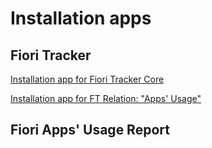 # Installation apps

## Fiori Tracker

[Installation app for Fiori Tracker Core](in-ft-core.md)

[Installation app for FT Relation: "Apps' Usage"](in-ft-rel-appsusage.md)

## Fiori Apps' Usage Report


